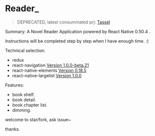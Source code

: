 # Reader_

> DEPRECATED, latest consummated prj: [Tassel](https://github.com/flasco/tassel)

Summary: A Novel Reader Application powered by React Native 0.50.4 .

Instructions will be completed step by step when I have enough time. :)

Technical selection:
- redux
- react-navigation [Version 1.0.0-beta.21](https://github.com/react-community/react-navigation)
- react-native-elements [Version 0.18.5](https://github.com/react-native-training/react-native-elements)
- react-native-largelist [Version 1.0.0](https://github.com/bolan9999/react-native-largelist)

Features:
- book shelf.
- book detail.
- book chapter list.
- dimming.

welcome to star/fork, ask issue~

thanks.
